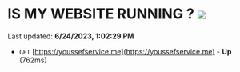 # IS MY WEBSITE RUNNING ? [![](https://img.shields.io/static/v1?label=Sponsor&message=%E2%9D%A4&logo=GitHub&color=%23fe8e86)](https://github.com/sponsors/<username>)

Last updated: **6/24/2023, 1:02:29 PM**

- `GET` [https://youssefservice.me](https://youssefservice.me) - **Up** (762ms)

